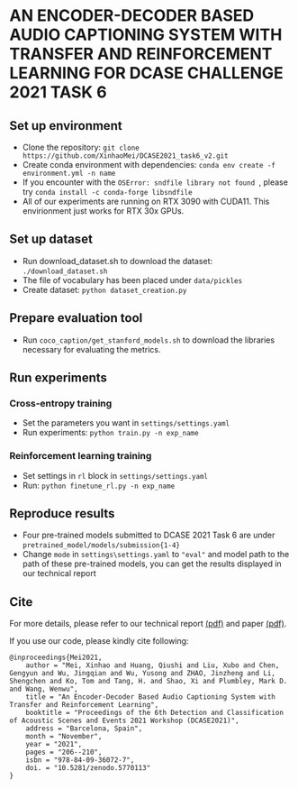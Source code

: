 # AN ENCODER-DECODER BASED AUDIO CAPTIONING SYSTEM WITH TRANSFER AND REINFORCEMENT LEARNING FOR DCASE CHALLENGE 2021 TASK 6

## Set up environment

* Clone the repository: `git clone https://github.com/XinhaoMei/DCASE2021_task6_v2.git`
* Create conda environment with dependencies: `conda env create -f environment.yml -n name`
* If you encounter with the `OSError: sndfile library not found `, please try `conda install -c conda-forge libsndfile`
* All of our experiments are running on RTX 3090 with CUDA11. This envirionment just works for RTX 30x GPUs.

## Set up dataset 

* Run download_dataset.sh to download the dataset: `./download_dataset.sh`
* The file of vocabulary has been placed under `data/pickles`
*  Create dataset: `python dataset_creation.py`

## Prepare evaluation tool

* Run `coco_caption/get_stanford_models.sh` to download the libraries necessary for evaluating the metrics.

## Run experiments 

### Cross-entropy training

* Set the parameters you want in `settings/settings.yaml` 
* Run experiments: `python train.py -n exp_name`

### Reinforcement learning training

* Set settings in `rl` block in `settings/settings.yaml` 
* Run: `python finetune_rl.py -n exp_name` 

## Reproduce results 

* Four pre-trained models submitted to DCASE 2021 Task 6 are under `pretrained_model/models/submission{1-4}`
* Change `mode` in `settings\settings.yaml` to `"eval"` and model path to the path of these pre-trained models, you can get the results displayed in our technical report

## Cite

For more details, please refer to our technical report [(pdf)](http://dcase.community/documents/challenge2021/technical_reports/DCASE2021_Mei_88_t6.pdf) and paper [(pdf)](https://arxiv.org/abs/2108.02752).

If you use our code, please kindly cite following:

```
@inproceedings{Mei2021,
    author = "Mei, Xinhao and Huang, Qiushi and Liu, Xubo and Chen, Gengyun and Wu, Jingqian and Wu, Yusong and ZHAO, Jinzheng and Li, Shengchen and Ko, Tom and Tang, H. and Shao, Xi and Plumbley, Mark D. and Wang, Wenwu",
    title = "An Encoder-Decoder Based Audio Captioning System with Transfer and Reinforcement Learning",
    booktitle = "Proceedings of the 6th Detection and Classification of Acoustic Scenes and Events 2021 Workshop (DCASE2021)",
    address = "Barcelona, Spain",
    month = "November",
    year = "2021",
    pages = "206--210",
    isbn = "978-84-09-36072-7",
    doi. = "10.5281/zenodo.5770113"
}
```



